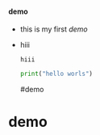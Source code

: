 #### demo
- this is my first  *demo*
+ hiii
  ```
  hiii
  ```
  ``` python
  print("hello worls")
  ```
  #demo
# demo
